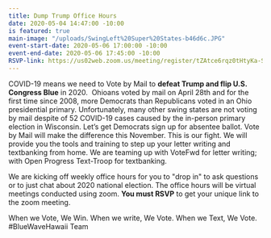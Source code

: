 ```yaml
---
title: Dump Trump Office Hours
date: 2020-05-04 14:47:00 -10:00
is featured: true
main-image: "/uploads/SwingLeft%20Super%20States-b46d6c.JPG"
event-start-date: 2020-05-06 17:00:00 -10:00
event-end-date: 2020-05-06 17:45:00 -10:00
RSVP-link: https://us02web.zoom.us/meeting/register/tZAtce6rqz0tHtyKa-SRuynOUbcScR8uExPA
---
```


COVID-19 means we need to Vote by Mail to **defeat Trump and flip U.S. Congress Blue** in 2020.  Ohioans voted by mail on April 28th and for the first time since 2008, more Democrats than Republicans voted in an Ohio presidential primary.  Unfortunately, many other swing states are not voting by mail despite of 52 COVID-19 cases caused by the in-person primary election in Wisconsin.  Let’s get Democrats sign up for absentee ballot.  Vote by Mail will make the difference this November.  This is our fight.
We will provide you the tools and training to step up your letter writing and textbanking from home. We are teaming up with VoteFwd for letter writing; with Open Progress Text-Troop for textbanking.  

We are kicking off weekly office hours for you to "drop in" to ask questions or to just chat about 2020 national election.  The office hours will be virtual meetings conducted using zoom. **You must RSVP** to get your unique link to the zoom meeting.  

When we Vote, We Win.  When we write, We Vote.  When we Text, We Vote.
#BlueWaveHawaii Team
